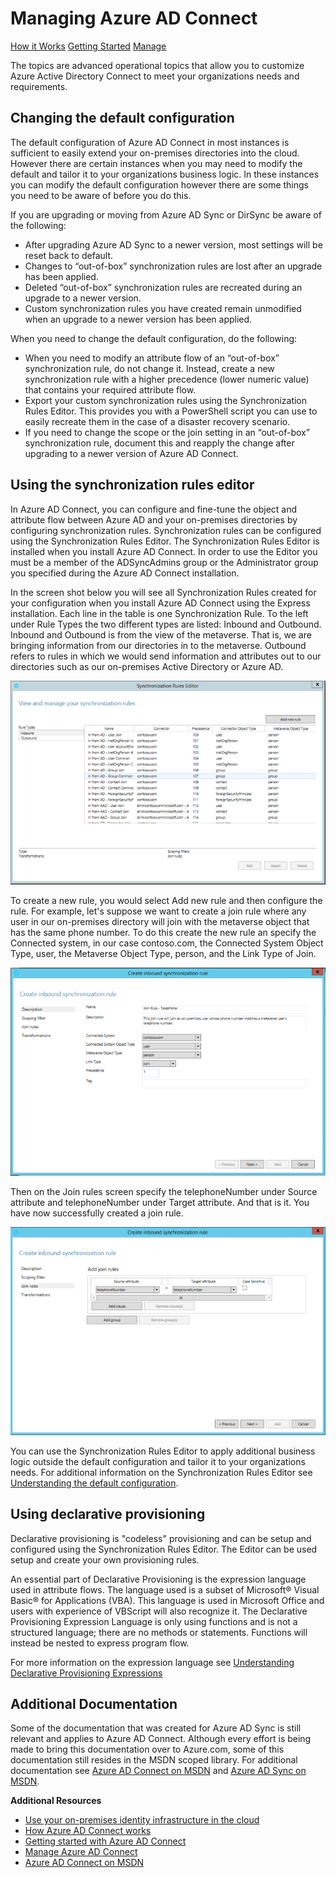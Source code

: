 <properties 
	pageTitle="Managing Azure AD Connect" 
	description="Learn how to extend the default configuration and operational tasks for Azure AD Connect." 
	services="active-directory" 
	documentationCenter="" 
	authors="billmath" 
	manager="terrylan" 
	editor="lisatoft"/>

<tags 
	ms.service="active-directory" 
	ms.workload="identity" 
	ms.tgt_pltfrm="na" 
	ms.devlang="na" 
	ms.topic="article" 
	ms.date="04/02/2015"
	wacn.date="" 
	ms.author="billmath"/>

# Managing Azure AD Connect 


<div>
<a href="/documentation/articles/active-directory-aadconnect/>What is It?</a>
<a href="/documentation/articles/active-directory-aadconnect-how-it-works/">How it Works</a>
<a href="/documentation/articles/active-directory-aadconnect-get-started/">Getting Started</a>
<a href="/documentation/articles/active-directory-aadconnect-get-manage/">Manage</a></div> 


The topics are advanced operational topics that allow you to customize Azure Active Directory Connect to meet your organizations needs and requirements.  

## Changing the default configuration  

The default configuration of Azure AD Connect in most instances is sufficient to easily extend your on-premises directories into the cloud.  However there are certain instances when you may need to modify the default and tailor it to your organizations business logic.  In these instances you can modify the default configuration however there are some things you need to be aware of before you do this.

If you are upgrading or moving from Azure AD Sync or DirSync be aware of the following:

- After upgrading Azure AD Sync to a newer version, most settings will be reset back to default.
- Changes to “out-of-box” synchronization rules are lost after an upgrade has been applied.
- Deleted “out-of-box” synchronization rules are recreated during an upgrade to a newer version.
- Custom synchronization rules you have created remain unmodified when an upgrade to a newer version has been applied.

When you need to change the default configuration, do the following:

- When you need to modify an attribute flow of an “out-of-box” synchronization rule, do not change it. Instead, create a new synchronization rule with a higher precedence (lower numeric value) that contains your required attribute flow.
- Export your custom synchronization rules using the Synchronization Rules Editor. This provides you with a PowerShell script you can use to easily recreate them in the case of a disaster recovery scenario.
- If you need to change the scope or the join setting in an “out-of-box” synchronization rule, document this and reapply the change after upgrading to a newer version of Azure AD Connect.

## Using the synchronization rules editor

In Azure AD Connect, you can configure and fine-tune the object and attribute flow between Azure AD and your on-premises directories by configuring synchronization rules.  Synchronization rules can be configured using the Synchronization Rules Editor.  The Synchronization Rules Editor is installed when you install Azure AD Connect.  In order to use the Editor you must be a member of the ADSyncAdmins group or the Administrator group you specified during the Azure AD Connect installation. 

In the screen shot below you will see all Synchronization Rules created for your configuration when you install Azure AD Connect using the Express installation. Each line in the table is one Synchronization Rule. To the left under Rule Types the two different types are listed: Inbound and Outbound. Inbound and Outbound is from the view of the metaverse.  That is, we are bringing information from our directories in to the metaverse.  Outbound refers to rules in which we would send information and attributes out to our directories such as our on-premises Active Directory or Azure AD. 

![Synch Rules Editor](./media/active-directory-aadconnect-manage/Synch_Rule.png)


To create a new rule, you would select Add new rule and then configure the rule.  For example, let's suppose we want to create a join rule where any user in our on-premises directory will join with the metaverse object that has the same phone number.  To do this create the new rule an specify the Connected system, in our case contoso.com, the Connected System Object Type, user, the Metaverse Object Type, person, and the Link Type of Join.

![Create Sync rule](./media/active-directory-aadconnect-manage/synch2.png)



Then on the Join rules screen specify the telephoneNumber under Source attribute and telephoneNumber under Target attribute.  And that is it.  You have now successfully created a join rule.

![Join Rule](./media/active-directory-aadconnect-manage/synch3.png)


You can use the Synchronization Rules Editor to apply additional business logic outside the default configuration and tailor it to your organizations needs.  For additional information on the Synchronization Rules Editor see [Understanding the default configuration](https://msdn.microsoft.com/zh-cn/library/azure/dn800963.aspx).


## Using declarative provisioning 
Declarative provisioning is "codeless" provisioning and can be setup and configured using the Synchronization Rules Editor.  The Editor can be used setup and create your own provisioning rules.

An essential part of Declarative Provisioning is the expression language used in attribute flows. The language used is a subset of Microsoft® Visual Basic® for Applications (VBA). This language is used in Microsoft Office and users with experience of VBScript will also recognize it. The Declarative Provisioning Expression Language is only using functions and is not a structured language; there are no methods or statements. Functions will instead be nested to express program flow.

For more information on the expression language see [Understanding Declarative Provisioning Expressions](https://msdn.microsoft.com/zh-cn/library/azure/dn801048.aspx)

## Additional Documentation  

Some of the documentation that was created for Azure AD Sync is still relevant and applies to Azure AD Connect.  Although every effort is being made to bring this documentation over to Azure.com, some of this documentation still resides in the MSDN scoped library.  For additional documentation see [Azure AD Connect on MSDN](https://msdn.microsoft.com/zh-cn/library/azure/dn832695.aspx) and [Azure AD Sync on MSDN](https://msdn.microsoft.com/zh-cn/library/azure/dn790204.aspx).

**Additional Resources**

* [Use your on-premises identity infrastructure in the cloud](active-directory-aadconnect-whatis)
* [How Azure AD Connect works](active-directory-aadconnect-howitworks)
* [Getting started with Azure AD Connect](active-directory-aadconnect-getstarted)
* [Manage Azure AD Connect](active-directory-aadconnect-manage)
* [Azure AD Connect on MSDN](https://msdn.microsoft.com/zh-cn/library/azure/dn832695.aspx)
